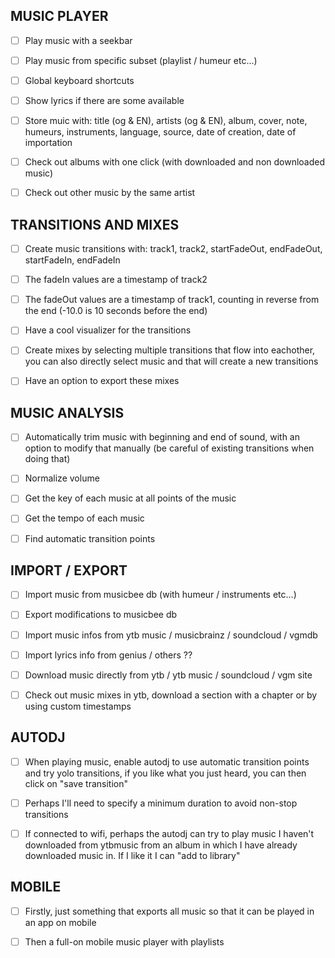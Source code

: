 ## MUSIC PLAYER

- [ ] Play music with a seekbar

- [ ] Play music from specific subset (playlist / humeur etc...)

- [ ] Global keyboard shortcuts

- [ ] Show lyrics if there are some available

- [ ] Store muic with: title (og & EN), artists (og & EN), album, cover, note, humeurs, instruments, language, source, date of creation, date of importation

- [ ] Check out albums with one click (with downloaded and non downloaded music)

- [ ] Check out other music by the same artist

## TRANSITIONS AND MIXES

- [ ] Create music transitions with: track1, track2, startFadeOut, endFadeOut, startFadeIn, endFadeIn

- [ ] The fadeIn values are a timestamp of track2

- [ ] The fadeOut values are a timestamp of track1, counting in reverse from the end (-10.0 is 10 seconds before the end)

- [ ] Have a cool visualizer for the transitions

- [ ] Create mixes by selecting multiple transitions that flow into eachother, you can also directly select music and that will create a new transitions

- [ ] Have an option to export these mixes

## MUSIC ANALYSIS

- [ ] Automatically trim music with beginning and end of sound, with an option to modify that manually (be careful of existing transitions when doing that)

- [ ] Normalize volume

- [ ] Get the key of each music at all points of the music

- [ ] Get the tempo of each music

- [ ] Find automatic transition points

## IMPORT / EXPORT

- [ ] Import music from musicbee db (with humeur / instruments etc...)

- [ ] Export modifications to musicbee db

- [ ] Import music infos from ytb music / musicbrainz / soundcloud / vgmdb

- [ ] Import lyrics info from genius / others ??

- [ ] Download music directly from ytb / ytb music / soundcloud / vgm site

- [ ] Check out music mixes in ytb, download a section with a chapter or by using custom timestamps

## AUTODJ

- [ ] When playing music, enable autodj to use automatic transition points and try yolo transitions, if you like what you just heard, you can then click on "save transition"

- [ ] Perhaps I'll need to specify a minimum duration to avoid non-stop transitions

- [ ] If connected to wifi, perhaps the autodj can try to play music I haven't downloaded from ytbmusic from an album in which I have already downloaded music in. If I like it I can "add to library"

## MOBILE

- [ ] Firstly, just something that exports all music so that it can be played in an app on mobile

- [ ] Then a full-on mobile music player with playlists
